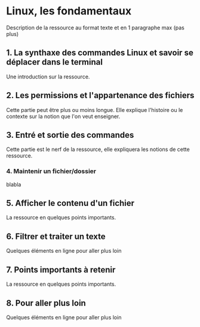 # Linux, les fondamentaux
Description de la ressource au format texte et en 1 paragraphe max (pas plus)

## 1. La synthaxe des commandes Linux et savoir se déplacer dans le terminal
Une introduction sur la ressource.

## 2. Les permissions et l'appartenance des fichiers
Cette partie peut être plus ou moins longue. Elle explique l'histoire ou le contexte sur la notion que l'on veut enseigner.

## 3. Entré et sortie des commandes 
Cette partie est le nerf de la ressource, elle expliquera les notions de cette ressource.

### 4. Maintenir un fichier/dossier
blabla

## 5. Afficher le contenu d'un fichier
La ressource en quelques points importants.

## 6. Filtrer et traiter un texte
Quelques éléments en ligne pour aller plus loin

## 7. Points importants à retenir
La ressource en quelques points importants.

## 8. Pour aller plus loin
Quelques éléments en ligne pour aller plus loin
